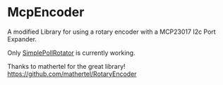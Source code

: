 McpEncoder
=============

A modified Library for using a rotary encoder with a MCP23017 I2c Port Expander.

Only [SimplePollRotator](examples/SimplePollRotator/SimplePollRotator.ino) is currently working.


Thanks to mathertel for the great library!
https://github.com/mathertel/RotaryEncoder
